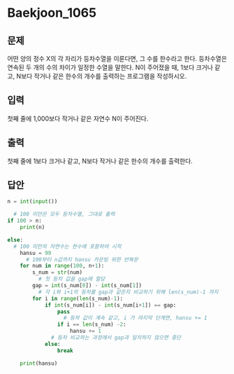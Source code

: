 # Baekjoon_1065



## 문제

어떤 양의 정수 X의 각 자리가 등차수열을 이룬다면, 그 수를 한수라고 한다. 등차수열은 연속된 두 개의 수의 차이가 일정한 수열을 말한다. N이 주어졌을 때, 1보다 크거나 같고, N보다 작거나 같은 한수의 개수를 출력하는 프로그램을 작성하시오. 



## 입력

첫째 줄에 1,000보다 작거나 같은 자연수 N이 주어진다.



## 출력

첫째 줄에 1보다 크거나 같고, N보다 작거나 같은 한수의 개수를 출력한다.



## 답안

```python
n = int(input())

  # 100 미만은 모두 등차수열, 그대로 출력
if 100 > n:
    print(n)

else:
  # 100 미만의 자연수는 한수에 포함하여 시작
    hansu = 99
      # 100부터 n값까지 hansu 카운팅 위한 반복문
    for num in range(100, n+1):
        s_num = str(num)
          # 첫 등차 값을 gap에 할당
        gap = int(s_num[0]) - int(s_num[1])
          # 각 i와 i+1의 등차를 gap과 같은지 비교하기 위해 len(s_num)-1 까지
        for i in range(len(s_num)-1):
            if int(s_num[i]) - int(s_num[i+1]) == gap:
                pass
                  # 등차 값이 계속 같고, i 가 마지막 단계면, hansu += 1
                if i == len(s_num) -2:
                    hansu += 1
              # 등차 비교하는 과정에서 gap과 일치하지 않으면 중단
            else:
                break

    print(hansu)
```

